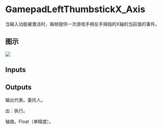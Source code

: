 # GamepadLeftThumbstickX_Axis

当输入功能被激活时，每帧提供一次游戏手柄左手拇指的X轴的当前值的事件。

## 图示

![]($-20221218-19223051.png)

## Inputs

## Outputs

输出代表。委托人。

出：执行。

轴值。Float（单精度）。
